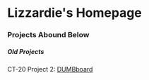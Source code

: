 <html>
	<body>
    	<h1>Lizzardie's Homepage</h1>
    	<h3>Projects Abound Below</h3>
    	<h5>Old Projects</h5>
	<p>CT-20 Project 2: <a href=”DUMBboard/index.html”>DUMBboard</a></p>
	</body>
</html>

  

